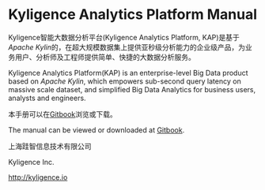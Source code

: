 # Kyligence Analytics Platform Manual

Kyligence智能大数据分析平台(Kyligence Analytics Platform, KAP)是基于*Apache Kylin*的，在超大规模数据集上提供亚秒级分析能力的企业级产品，为业务用户、分析师及工程师提供简单、快捷的大数据分析服务。

Kyligence Analytics Platform(KAP) is an enterprise-level Big Data product based on *Apache Kylin*, which empowers sub-second query latency on massive scale dataset, and simplified Big Data Analytics for business users, analysts and engineers.

本手册可以在[Gitbook](https://www.gitbook.com/book/kyligence/kap-manual)浏览或下载。

The manual can be viewed or downloaded at [Gitbook](https://www.gitbook.com/book/kyligence/kap-manual).

上海跬智信息技术有限公司

Kyligence Inc.

http://kyligence.io

